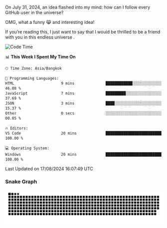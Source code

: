 On July 31, 2024, an idea flashed into my mind: how can I follow every GitHub user in the universe?

OMG, what a funny 😹 and interesting idea!

If you’re reading this, I just want to say that I would be thrilled to be a friend with you in this endless universe . 


<!--START_SECTION:waka-->
![Code Time](http://img.shields.io/badge/Code%20Time-2%20hrs%2033%20mins-blue)

📊 **This Week I Spent My Time On** 

```text
🕑︎ Time Zone: Asia/Bangkok

💬 Programming Languages: 
HTML                     9 mins              ████████████░░░░░░░░░░░░░   46.08 % 
JavaScript               7 mins              █████████░░░░░░░░░░░░░░░░   37.69 % 
JSON                     3 mins              ████░░░░░░░░░░░░░░░░░░░░░   15.37 % 
Other                    0 secs              ░░░░░░░░░░░░░░░░░░░░░░░░░   00.85 % 

🔥 Editors: 
VS Code                  20 mins             █████████████████████████   100.00 % 

💻 Operating System: 
Windows                  20 mins             █████████████████████████   100.00 % 
```


 Last Updated on 17/08/2024 16:07:49 UTC
<!--END_SECTION:waka-->

### Snake Graph
![snake graph](https://github.com/tqlucitvn/tqlucitvn/blob/snake-graph-output/github-contribution-grid-snake.svg)
